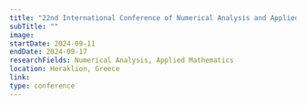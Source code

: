 ```yaml
---
title: "22nd International Conference of Numerical Analysis and Applied Mathematics"
subTitle: ""
image:
startDate: 2024-09-11
endDate: 2024-09-17
researchFields: Numerical Analysis, Applied Mathematics
location: Heraklion, Greece
link: 
type: conference
---
```

